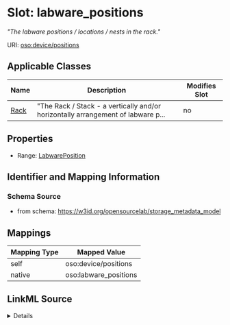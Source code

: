 

# Slot: labware_positions


_"The labware positions / locations / nests in the rack."_





URI: [oso:device/positions](http://w3id.org/oso/device/positions)



<!-- no inheritance hierarchy -->





## Applicable Classes

| Name | Description | Modifies Slot |
| --- | --- | --- |
| [Rack](Rack.md) | "The Rack / Stack - a vertically and/or horizontally arrangement of labware p... |  no  |







## Properties

* Range: [LabwarePosition](LabwarePosition.md)





## Identifier and Mapping Information







### Schema Source


* from schema: https://w3id.org/opensourcelab/storage_metadata_model




## Mappings

| Mapping Type | Mapped Value |
| ---  | ---  |
| self | oso:device/positions |
| native | oso:labware_positions |




## LinkML Source

<details>
```yaml
name: labware_positions
description: '"The labware positions / locations / nests in the rack."'
from_schema: https://w3id.org/opensourcelab/storage_metadata_model
rank: 1000
slot_uri: oso:device/positions
alias: labware_positions
domain_of:
- Rack
range: LabwarePosition
required: false

```
</details>